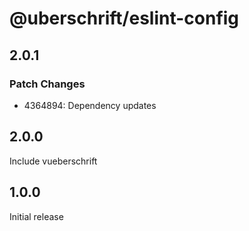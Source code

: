 # @uberschrift/eslint-config

## 2.0.1

### Patch Changes

- 4364894: Dependency updates

## 2.0.0

Include vueberschrift

## 1.0.0

Initial release
